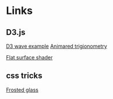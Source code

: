 # Links


## D3.js
[D3 wave example](http://www.humblesoftware.com/demos/trig_d3)
[Animared trigionometry](https://www.jasondavies.com/animated-trig/)

[Flat surface shader](http://matthew.wagerfield.com/flat-surface-shader/)

## css tricks
[Frosted glass](https://css-tricks.com/frosting-glass-css-filters/)
